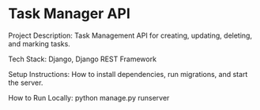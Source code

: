 # Task Manager API 
Project Description: Task Management API for creating, updating, deleting, and marking tasks.

Tech Stack: Django, Django REST Framework

Setup Instructions: How to install dependencies, run migrations, and start the server.

How to Run Locally: python manage.py runserver

